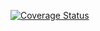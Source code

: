[![Coverage Status](https://coveralls.io/repos/github/m2f-kt/Archer/badge.svg?branch=feat/repository-strategy)](https://coveralls.io/github/m2f-kt/Archer?branch=feat/repository-strategy)
